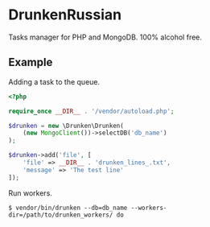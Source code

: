 # DrunkenRussian
Tasks manager for PHP and MongoDB. 100% alcohol free.

## Example

Adding a task to the queue.

```php
<?php

require_once __DIR__ . '/vendor/autoload.php';

$drunken = new \Drunken\Drunken(
    (new MongoClient())->selectDB('db_name')
);

$drunken->add('file', [
    'file' => __DIR__ . 'drunken_lines_.txt',
    'message' => 'The test line'
]);
```

Run workers.

```shell
$ vendor/bin/drunken --db=db_name --workers-dir=/path/to/drunken_workers/ do
```
